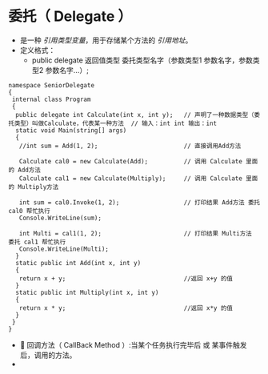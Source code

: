 # 委托（ Delegate ）
- 是一种 *引用类型变量*，用于存储某个方法的 *引用地址*。
- 定义格式：
  - public delegate 返回值类型 委托类型名字（参数类型1  参数名字，参数类型2  参数名字...）;

~~~
namespace SeniorDelegate
{
 internal class Program
 {
  public delegate int Calculate(int x, int y);   // 声明了一种数据类型（委托类型）叫做Calculate，代表某一种方法  // 输入：int int 输出：int
  static void Main(string[] args)
  {
   //int sum = Add(1, 2);                        // 直接调用Add方法

   Calculate cal0 = new Calculate(Add);          // 调用 Calculate 里面的 Add方法
   Calculate cal1 = new Calculate(Multiply);     // 调用 Calculate 里面的 Multiply方法

   int sum = cal0.Invoke(1, 2);                  // 打印结果 Add方法 委托 cal0 帮忙执行
   Console.WriteLine(sum);

   int Multi = cal1(1, 2);                       // 打印结果 Multi方法 委托 cal1 帮忙执行
   Console.WriteLine(Multi);
  }
  static public int Add(int x, int y)
  {
   return x + y;                                 //返回 x+y 的值
  }
  static public int Multiply(int x, int y)
  {
   return x * y;                                 //返回 x*y 的值
  }
 }
}
~~~
- :small_red_triangle: 回调方法（ CallBack Method ）:当某个任务执行完毕后 或 某事件触发后，调用的方法。
- 

